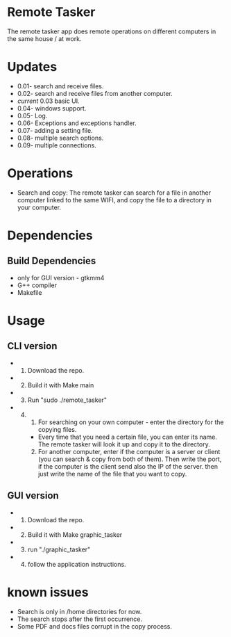 # Remote Tasker

The remote tasker app does remote operations on different computers in the same house / at work.

# Updates

- 0.01- search and receive files.
- 0.02- search and receive files from another computer.
- *current* 0.03 basic UI.
- 0.04- windows support.
- 0.05- Log.
- 0.06- Exceptions and exceptions handler.
- 0.07- adding a setting file.
- 0.08- multiple search options.
- 0.09- multiple connections.

# Operations

- Search and copy:
The remote tasker can search for a file in another computer linked to the same WIFI, and copy the file to a directory in your computer.

# Dependencies
## Build Dependencies
- only for GUI version - gtkmm4
- G++ compiler
- Makefile

# Usage
## CLI version
- 1. Download the repo.
- 2. Build it with Make main
- 3. Run "sudo ./remote_tasker"
- 4. 1. For searching on your own computer - enter the directory for the copying files.
     -    Every time that you need a certain file, you can enter its name.
          The remote tasker will look it up and copy it to the directory.

     2. For another computer, enter if the computer is a server or client (you can search & copy from both of them). Then write the port, if the computer is the client send also the IP of the server. then just write the name of the file that you want to copy.

## GUI version

- 1. Download the repo.
- 2. Build it with Make graphic_tasker
- 3. run "./graphic_tasker"
- 4. follow the application instructions.

# known issues
- Search is only in /home directories for now.
- The search stops after the first occurrence.
- Some PDF and docs files corrupt in the copy process.

